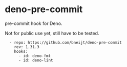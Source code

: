# deno-pre-commit

pre-commit hook for Deno.

Not for public use yet, still have to be tested.

```
  - repo: https://github.com/bneijt/deno-pre-commit
    rev: 1.31.3
    hooks:
      - id: deno-fmt
      - id: deno-lint
```
